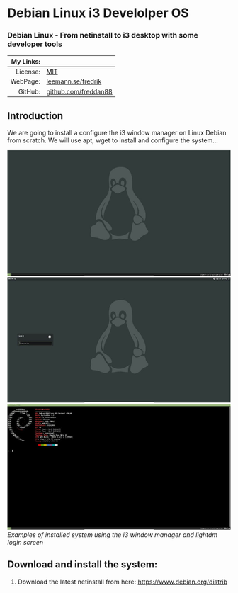 # Debian Linux i3 Develolper OS

### Debian Linux - From netinstall to i3 desktop with some developer tools

| My Links: |                                                               |
| --------: | ------------------------------------------------------------- |
|  License: | [MIT](https://choosealicense.com/licenses/mit/)               |
|  WebPage: | [leemann.se/fredrik](http://www.leemann.se/fredrik)           |
|   GitHub: | [github.com/freddan88](https://github.com/freddan88)          |

## Introduction

We are going to install a configure the i3 window manager on Linux Debian from scratch. We will use apt, wget to install and configure the system...

![Result.1col](https://github.com/freddan88/debian-linux-i3-develolper/raw/master/images/03.jpg)
![Lightdm.1col](https://github.com/freddan88/debian-linux-i3-develolper/raw/master/images/04.jpg)
![Neofetch.2col](https://github.com/freddan88/debian-linux-i3-develolper/raw/master/images/02.jpg)
_Examples of installed system using the i3 window manager and lightdm login screen_

## Download and install the system:

1. Download the latest netinstall from here: https://www.debian.org/distrib
